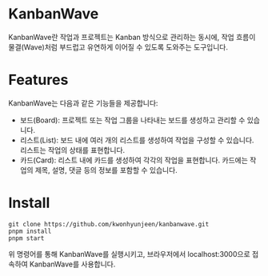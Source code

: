 # KanbanWave

KanbanWave란 작업과 프로젝트는 Kanban 방식으로 관리하는 동시에, 작업 흐름이 물결(Wave)처럼 부드럽고 유연하게 이어질 수 있도록 도와주는 도구입니다.

# Features

KanbanWave는 다음과 같은 기능들을 제공합니다:

- 보드(Board): 프로젝트 또는 작업 그룹을 나타내는 보드를 생성하고 관리할 수 있습니다.
- 리스트(List): 보드 내에 여러 개의 리스트를 생성하여 작업을 구성할 수 있습니다. 리스트는 작업의 상태를 표현합니다.
- 카드(Card): 리스트 내에 카드를 생성하여 각각의 작업을 표현합니다. 카드에는 작업의 제목, 설명, 댓글 등의 정보를 포함할 수 있습니다.

# Install

```
git clone https://github.com/kwonhyunjeen/kanbanwave.git
pnpm install
pnpm start
```

위 명령어를 통해 KanbanWave를 실행시키고, 브라우저에서 localhost:3000으로 접속하여 KanbanWave를 사용합니다.
